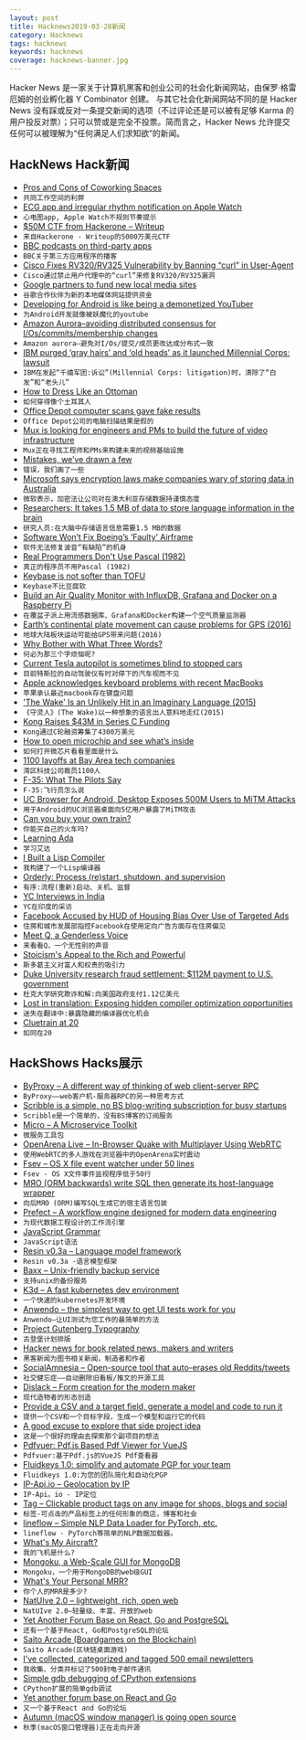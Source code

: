 ```yaml
---
layout: post
title: Hacknews2019-03-28新闻
category: Hacknews
tags: hacknews
keywords: hacknews
coverage: hacknews-banner.jpg
---
```


Hacker News 是一家关于计算机黑客和创业公司的社会化新闻网站，由保罗·格雷厄姆的创业孵化器 Y Combinator 创建。
与其它社会化新闻网站不同的是 Hacker News 没有踩或反对一条提交新闻的选项（不过评论还是可以被有足够 Karma 的用户投反对票）；只可以赞或是完全不投票。简而言之，Hacker News 允许提交任何可以被理解为“任何满足人们求知欲”的新闻。

## HackNews Hack新闻


- [Pros and Cons of Coworking Spaces](https://money.howstuffworks.com/pros-and-cons-coworking-spaces.htm)
- `共同工作空间的利弊`
- [ECG app and irregular rhythm notification on Apple Watch](https://www.apple.com/newsroom/2019/03/ecg-app-and-irregular-rhythm-notification-on-apple-watch-available-today-across-europe-and-hong-kong/)
- `心电图app, Apple Watch不规则节奏提示`
- [$50M CTF from Hackerone – Writeup](https://github.com/manoelt/50M_CTF_Writeup)
- `来自Hackerone - Writeup的5000万美元CTF`
- [BBC podcasts on third-party apps](http://www.bbc.co.uk/blogs/aboutthebbc/entries/d68712d7-bd24-440f-94a0-1c6a4cdee71a)
- `BBC关于第三方应用程序的播客`
- [Cisco Fixes RV320/RV325 Vulnerability by Banning “curl” in User-Agent](https://twitter.com/RedTeamPT/status/1110843396657238016)
- `Cisco通过禁止用户代理中的“curl”来修复RV320/RV325漏洞`
- [Google partners to fund new local media sites](https://www.axios.com/google-local-news-sites-funding-mcclatchy-df9988e5-b0ad-42dc-b579-ff014e98467b.html)
- `谷歌合作伙伴为新的本地媒体网站提供资金`
- [Developing for Android is like being a demonetized YouTuber](https://gbl08ma.com/developing-for-android-is-like-being-a-demonetized-youtuber/)
- `为Android开发就像被妖魔化的youtube`
- [Amazon Aurora–avoiding distributed consensus for I/Os/commits/membership changes](https://blog.acolyer.org/2019/03/27/amazon-aurora:-on-avoiding-distributed-consensus-for-i-os,-commits,-and-membership-changes/)
- `Amazon aurora—避免对I/Os/提交/成员更改达成分布式一致`
- [IBM purged ‘gray hairs’ and ‘old heads’ as it launched Millennial Corps: lawsuit](https://www.mercurynews.com/2019/03/27/ibm-purged-gray-hairs-and-old-heads-as-it-launched-millennial-corps-lawsuit/)
- `IBM在发起“千禧军团:诉讼”(Millennial Corps: litigation)时，清除了“白发”和“老头儿”`
- [How to Dress Like an Ottoman](https://www.atlasobscura.com/articles/illustrated-guide-to-ottoman-clothes)
- `如何穿得像个土耳其人`
- [Office Depot computer scans gave fake results](https://www.consumer.ftc.gov/blog/2019/03/office-depot-computer-scans-gave-fake-results)
- `Office Depot公司的电脑扫描结果是假的`
- [Mux is looking for engineers and PMs to build the future of video infrastructure](https://mux.com/jobs/)
- `Mux正在寻找工程师和PMs来构建未来的视频基础设施`
- [Mistakes, we’ve drawn a few](https://medium.economist.com/mistakes-weve-drawn-a-few-8cdd8a42d368)
- `错误，我们画了一些`
- [Microsoft says encryption laws make companies wary of storing data in Australia](https://www.abc.net.au/news/2019-03-28/microsoft-says-companies-are-no-longer-comfortable-storing-data/10946494)
- `微软表示，加密法让公司对在澳大利亚存储数据持谨慎态度`
- [Researchers: It takes 1.5 MB of data to store language information in the brain](https://medicalxpress.com/news/2019-03-approximately-megabytes-language-brain.html)
- `研究人员:在大脑中存储语言信息需要1.5 MB的数据`
- [Software Won’t Fix Boeing’s ‘Faulty’ Airframe](https://www.eetimes.com/document.asp?doc_id=1334482)
- `软件无法修复波音“有缺陷”的机身`
- [Real Programmers Don&#39;t Use Pascal (1982)](https://web.mit.edu/humor/Computers/real.programmers)
- `真正的程序员不用Pascal (1982)`
- [Keybase is not softer than TOFU](https://keybase.io/blog/chat-apps-softer-than-tofu)
- `Keybase不比豆腐软`
- [Build an Air Quality Monitor with InfluxDB, Grafana and Docker on a Raspberry Pi](https://www.balena.io/blog/build-an-environment-and-air-quality-monitor-with-raspberry-pi/)
- `在覆盆子派上用流感数据库、Grafana和Docker构建一个空气质量监测器`
- [Earth’s continental plate movement can cause problems for GPS (2016)](https://news.nationalgeographic.com/2016/09/australia-moves-gps-coordinates-adjusted-continental-drift/)
- `地球大陆板块运动可能给GPS带来问题(2016)`
- [Why Bother with What Three Words?](https://shkspr.mobi/blog/2019/03/why-bother-with-what-three-words/)
- `何必为那三个字烦恼呢?`
- [Current Tesla autopilot is sometimes blind to stopped cars](https://www.reddit.com/r/teslamotors/comments/b6etx7/reminder_current_ap_is_sometimes_blind_to_stopped/)
- `目前特斯拉的自动驾驶仪有时对停下的汽车视而不见`
- [Apple acknowledges keyboard problems with recent MacBooks](https://www.engadget.com/2019/03/27/apple-3rd-gen-butterfly-keyboard-problems/)
- `苹果承认最近macbook存在键盘问题`
- [&#39;The Wake&#39; Is an Unlikely Hit in an Imaginary Language (2015)](https://www.npr.org/2015/08/27/434970724/the-wake-is-an-unlikely-hit-in-an-imaginary-language)
- `《守灵人》(The Wake)以一种想象的语言出人意料地走红(2015)`
- [Kong Raises $43M in Series C Funding](https://konghq.com/press-release/kong-raises-43-million)
- `Kong通过C轮融资筹集了4300万美元`
- [How to open microchip and see what’s inside](https://zeptobars.com/en/read/how-to-open-microchip-asic-what-inside)
- `如何打开微芯片看看里面是什么`
- [1100 layoffs at Bay Area tech companies](https://www.mercurynews.com/2019/03/27/tech-layoffs-to-top-1000-in-bay-area-by-late-may-state-reports-show/)
- `湾区科技公司裁员1100人`
- [F-35: What The Pilots Say](https://www.airspacemag.com/military-aviation/f-35-faces-most-critical-test-180971734/)
- `F-35:飞行员怎么说`
- [UC Browser for Android, Desktop Exposes 500M Users to MiTM Attacks](https://www.bleepingcomputer.com/news/security/uc-browser-for-android-desktop-exposes-500-million-users-to-mitm-attacks/)
- `用于Android的UC浏览器桌面向5亿用户暴露了MiTM攻击`
- [Can you buy your own train?](https://www.citylab.com/transportation/2019/03/private-rail-car-fan-owners-amtrak-cuts-trains-are-cool/584971/)
- `你能买自己的火车吗?`
- [Learning Ada](https://words.steveklabnik.com/learning-ada)
- `学习艾达`
- [I Built a Lisp Compiler](https://mpov.timmorgan.org/i-built-a-lisp-compiler/)
- `我构建了一个Lisp编译器`
- [Orderly: Process (re)start, shutdown, and supervision](https://github.com/andrewchambers/orderly)
- `有序:流程(重新)启动、关机、监督`
- [YC Interviews in India](https://blog.ycombinator.com/yc-interviews-in-india/)
- `YC在印度的采访`
- [Facebook Accused by HUD of Housing Bias Over Use of Targeted Ads](https://www.bloomberg.com/news/articles/2019-03-28/facebook-violated-fair-housing-act-with-ad-practice-hud-charges)
- `住房和城市发展部指控Facebook在使用定向广告方面存在住房偏见`
- [Meet Q, a Genderless Voice](https://www.genderlessvoice.com)
- `来看看Q，一个无性别的声音`
- [Stoicism&#39;s Appeal to the Rich and Powerful](https://www.exurbe.com/stoicisms-appeal-to-the-rich-and-powerful/)
- `斯多葛主义对富人和权贵的吸引力`
- [Duke University research fraud settlement: $112M payment to U.S. government](https://www.dukechronicle.com/article/2019/03/duke-university-settlement-research-fraud-president-price-announces-research-fraud-settlement-with-substantial-payment-to-u-s-government)
- `杜克大学研究欺诈和解:向美国政府支付1.12亿美元`
- [Lost in translation: Exposing hidden compiler optimization opportunities](https://arxiv.org/abs/1903.11397)
- `迷失在翻译中:暴露隐藏的编译器优化机会`
- [Cluetrain at 20](http://blogs.harvard.edu/doc/2019/03/26/cluetrain20/)
- `如同在20`


## HackShows Hacks展示

- [ ByProxy – A different way of thinking of web client-server RPC](https://github.com/pshihn/byproxy)
- `ByProxy——web客户机-服务器RPC的另一种思考方式`
- [ Scribble is a simple, no BS blog-writing subscription for busy startups](https://news.ycombinator.com/item?id=19503726)
- `Scribble是一个简单的，没有BS博客的订阅服务`
- [ Micro – A Microservice Toolkit](https://github.com/micro/micro)
- `微服务工具包`
- [ OpenArena Live – In-Browser Quake with Multiplayer Using WebRTC](https://openarena.live/?src=hnn)
- `使用WebRTC的多人游戏在浏览器中的OpenArena实时震动`
- [ Fsev – OS X file event watcher under 50 lines](https://github.com/arthry/fsev)
- `Fsev - OS X文件事件监视程序低于50行`
- [ MЯO (ORM backwards) write SQL then generate its host-language wrapper](https://marketplace.visualstudio.com/items?itemName=bbsimonbb.QueryFirst&amp;c=14)
- `向后MЯO (ORM)编写SQL生成它的宿主语言包装`
- [ Prefect – A workflow engine designed for modern data engineering](https://github.com/PrefectHQ/prefect)
- `为现代数据工程设计的工作流引擎`
- [ JavaScript Grammar](http://www.javascriptgrammar.com/)
- `JavaScript语法`
- [ Resin v0.3a – Language model framework](https://github.com/kreeben/resin)
- `Resin v0.3a -语言模型框架`
- [ Baxx – Unix-friendly backup service](https://txt.black/~jack/baxx-dev.txt)
- `支持unix的备份服务`
- [ K3d – A fast kubernetes dev environment](https://blog.zeerorg.site/post/k3d-kubernetes-dev-env)
- `一个快速的kubernetes开发环境`
- [ Anwendo – the simplest way to get UI tests work for you](https://anwendo.com)
- `Anwendo—让UI测试为您工作的最简单的方法`
- [ Project Gutenberg Typography](https://github.com/smcalilly/gutenberg-typography)
- `古登堡计划排版`
- [ Hacker news for book related news, makers and writers](https://news.bubblin.io/)
- `黑客新闻为图书相关新闻，制造者和作者`
- [ SocialAmnesia – Open-source tool that auto-erases old Reddits/tweets](https://github.com/Nick-Gottschlich/Social-Amnesia)
- `社交健忘症——自动删除旧看板/推文的开源工具`
- [ Dislack – Form creation for the modern maker](https://dislack.com)
- `现代造物者的形态创造`
- [ Provide a CSV and a target field, generate a model and code to run it](https://github.com/minimaxir/automl-gs)
- `提供一个CSV和一个目标字段，生成一个模型和运行它的代码`
- [ A good excuse to explore that side project idea](https://news.ycombinator.com/item?id=19495370)
- `这是一个很好的理由去探索那个副项目的想法`
- [ Pdfvuer: Pdf.js Based Pdf Viewer for VueJS](https://github.com/arkokoley/pdfvuer)
- `Pdfvuer:基于Pdf.js的VueJS Pdf查看器`
- [ Fluidkeys 1.0: simplify and automate PGP for your team](https://www.fluidkeys.com/blog/release-1.0-simple-pgp-for-teams/)
- `Fluidkeys 1.0:为您的团队简化和自动化PGP`
- [ IP-Api.io – Geolocation by IP](https://ip-api.io)
- `IP-Api。io - IP定位`
- [ Tag – Clickable product tags on any image for shops, blogs and social](https://usetag.io)
- `标签-可点击的产品标签上的任何形象的商店，博客和社会`
- [ lineflow – Simple NLP Data Loader for PyTorch, etc.](https://github.com/yasufumy/lineflow)
- `lineflow - PyTorch等简单的NLP数据加载器。`
- [ What&#39;s My Aircraft?](https://whatsmyaircraft.com/)
- `我的飞机是什么?`
- [ Mongoku, a Web-Scale GUI for MongoDB](https://github.com/huggingface/Mongoku)
- `Mongoku，一个用于MongoDB的web级GUI`
- [ What&#39;s Your Personal MRR?](https://medium.com/sugarkubes/whats-your-personal-mrr-76182f19725a)
- `你个人的MRR是多少?`
- [ NatUIve 2.0 – lightweight, rich, open web](https://natuive.net/)
- `NatUIve 2.0—轻量级、丰富、开放的web`
- [ Yet Another Forum Base on React, Go and PostgreSQL](https://github.com/godiscourse/godiscourse)
- `还有一个基于React, Go和PostgreSQL的论坛`
- [ Saito Arcade (Boardgames on the Blockchain)](https://apps.saito.network/arcade)
- `Saito Arcade(区块链桌面游戏)`
- [ I&#39;ve collected, categorized and tagged 500 email newsletters](https://unread.it/directory)
- `我收集、分类并标记了500封电子邮件通讯`
- [ Simple gdb debugging of CPython extensions](https://github.com/mjbryant/python-extension-gdb-example)
- `CPython扩展的简单gdb调试`
- [ Yet another forum base on React and Go](https://news.ycombinator.com/item?id=19499423)
- `又一个基于React and Go的论坛`
- [ Autumn (macOS window manager) is going open source](https://sephware.com/blog/2019-03-25-autumn-macos-window-manager-now-open-source.html)
- `秋季(macOS窗口管理器)正在走向开源`


